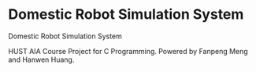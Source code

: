 # Domestic Robot Simulation System

Domestic Robot Simulation System

HUST AIA Course Project for C Programming. Powered by Fanpeng Meng and Hanwen Huang. 
